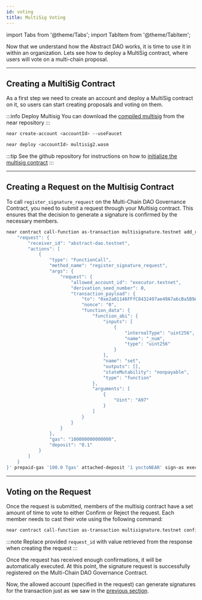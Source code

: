 ```yaml
---
id: voting
title: MultiSig Voting
---
```


import Tabs from '@theme/Tabs';
import TabItem from '@theme/TabItem';

Now that we understand how the Abstract DAO works, it is time to use it in within an organization. Lets see how to deploy a MultiSig contract, where users will vote on a multi-chain proposal.

---

## Creating a MultiSig Contract

As a first step we need to create an account and deploy a MultiSig contract on it, so users can start creating proposals and voting on them.

:::info Deploy Multisig
You can download the [compiled multisig](https://github.com/near/core-contracts/raw/refs/heads/master/multisig2/res/multisig2.wasm) from the near repository
:::


```bash
near create-account <accountId> --useFaucet

near deploy <accountId> multisig2.wasm
```

:::tip
  See the github repository for instructions on how to [initialize the multisig contract](https://github.com/near/core-contracts/tree/master/multisig2)
:::

---

## Creating a Request on the Multisig Contract

To call `register_signature_request` on the Multi-Chain DAO Governance Contract, you need to submit a request through your Multisig contract. This ensures that the decision to generate a signature is confirmed by the necessary members.

```bash
near contract call-function as-transaction multisignature.testnet add_request json-args '{
    "request": {
        "receiver_id": "abstract-dao.testnet",
        "actions": [
            {
                "type": "FunctionCall",
                "method_name": "register_signature_request",
                "args": {
                    "request": {
                        "allowed_account_id": "executor.testnet",
                        "derivation_seed_number": 0,
                        "transaction_payload": {
                            "to": "0xe2a01146FFfC8432497ae49A7a6cBa5B9Abd71A3",
                            "nonce": "0",
                            "function_data": {
                                "function_abi": {
                                    "inputs": [
                                        {
                                            "internalType": "uint256",
                                            "name": "_num",
                                            "type": "uint256"
                                        }
                                    ],
                                    "name": "set",
                                    "outputs": [],
                                    "stateMutability": "nonpayable",
                                    "type": "function"
                                },
                                "arguments": [
                                    {
                                        "Uint": "A97"
                                    }
                                ]
                            }
                        }
                    }
                },
                "gas": "100000000000000",
                "deposit": "0.1"
            }
        ]
    }
}' prepaid-gas '100.0 Tgas' attached-deposit '1 yoctoNEAR' sign-as executor.testnet network-config testnet
```

---

## Voting on the Request

Once the request is submitted, members of the multisig contract have a set amount of time to vote to either Confirm or Reject the request. Each member needs to cast their vote using the following command:

```bash
near contract call-function as-transaction multisignature.testnet confirm json-args '{"request_id": 1}' prepaid-gas '100.0 Tgas' attached-deposit '1 yoctoNEAR' sign-as account.testnet network-config testnet
```

:::note
Replace provided `request_id` with value retrieved from the response when creating the request
:::

Once the request has received enough confirmations, it will be automatically executed. At this point, the signature request is successfully registered on the Multi-Chain DAO Governance Contract.

Now, the allowed account (specified in the request) can generate signatures for the transaction just as we saw in the [previous section](./2-signing.md).